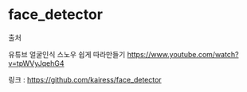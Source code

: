 # face_detector
출처

유튜브 얼굴인식 스노우 쉽게 따라만들기 https://www.youtube.com/watch?v=tpWVyJqehG4

링크 : https://github.com/kairess/face_detector
